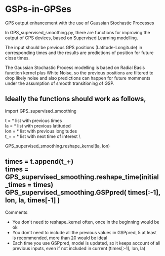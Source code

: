 # GSPs-in-GPSes
GPS output enhancement with the use of Gaussian Stochastic Processes

In GPS_supervised_smoothing.py, there are functions for improving the output of GPS devices, based on Supervised Learning modelling. 

The input should be previous GPS positions (Latitude-Longitude) in corresponding times and the results are predictions of position for future close times. 

The Gaussian Stochastic Process modelling is based on Radial Basis function kernel plus White Noise, so the previous positions are filtered to drop likely noise and also predictions can happen for future momments under the assumption of smooth transitioning of GSP.

Ideally the functions should work as follows,
---
import GPS_supervised_smoothing

t = * list with previous times \
la = * list with previous latituded \
lon = * list with previous longitudes \
t_+ = * list with next time of interest \

GPS_supervised_smoothing.reshape_kernel(la, lon) 

times = t.append(t_+)  \
times = GPS_supervised_smoothing.reshape_time(initial_times = times) \
GPS_supervised_smoothing.GSPpred( times\[:-1\], lon, la, times\[-1\] )  
---

Comments:
- You don't need to reshape_kernel often, once in the beginning would be ok
- You don't need to include all the previous values in GSPpred, 5 at least is recommended, more than 20 would be ideal
- Each time you use GSPpred, model is updated, so it keeps account of all previous inputs, even if not included in current (times[:-1], lon, la)
